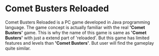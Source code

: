 # Comet Busters Reloaded

Comet Busters Reloaded is a PC game developed in Java programming language. The
game concept is actually familiar with the real **'Comet Busters'** game. This is
why the name of this game is same as **'Comet Busters'** with just a extend part of
'reloaded'. But this game has limited features and levels than **'Comet Busters'**.
But user will find the gameplay quite similar.
